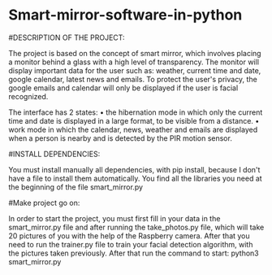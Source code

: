 # Smart-mirror-software-in-python

#DESCRIPTION OF THE PROJECT:

The project is based on the concept of smart mirror, which involves placing a monitor behind a glass with a high level of transparency. The monitor will display important data for the user such as: weather, current time and date, google calendar, latest news and emails. To protect the user's privacy, the google emails and calendar will only be displayed if the user is facial recognized.

The interface has 2 states:
•	the hibernation mode in which only the current time and date is displayed in a large format, to be visible from a distance.
•	 work mode in which the calendar, news, weather and emails are displayed when a person is nearby and is detected by the PIR motion sensor.

#INSTALL DEPENDENCIES:

You must install manually all dependencies, with pip install, because I don't have a file to install them automatically. You find all the libraries you need at the beginning of the file smart_mirror.py
	
#Make project go on:

In order to start the project, you must first fill in your data in the smart_mirror.py file and after running the take_photos.py file, which will take 20 pictures of you with the help of the Raspberry camera. After that you need to run the trainer.py file to train your facial detection algorithm, with the pictures taken previously. After that run the command to start:
	python3 smart_mirror.py
